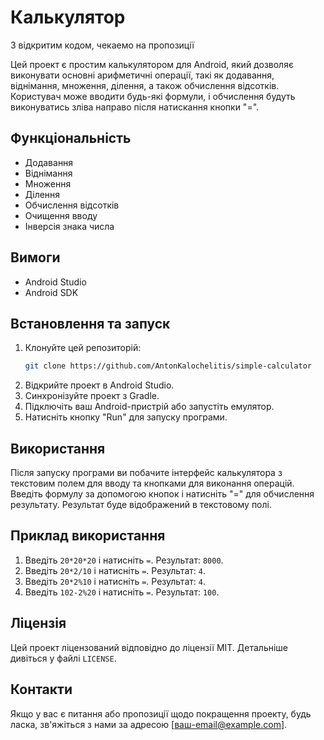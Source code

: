 # Калькулятор

З відкритим кодом, чекаемо на пропозиції

Цей проект є простим калькулятором для Android, який дозволяє виконувати основні арифметичні операції, такі як додавання, віднімання, множення, ділення, а також обчислення відсотків. Користувач може вводити будь-які формули, і обчислення будуть виконуватись зліва направо після натискання кнопки "=".



## Функціональність

- Додавання
- Віднімання
- Множення
- Ділення
- Обчислення відсотків
- Очищення вводу
- Інверсія знака числа

## Вимоги

- Android Studio
- Android SDK

## Встановлення та запуск

1. Клонуйте цей репозиторій:
    ```sh
    git clone https://github.com/AntonKalochelitis/simple-calculator
    ```
2. Відкрийте проект в Android Studio.
3. Синхронізуйте проект з Gradle.
4. Підключіть ваш Android-пристрій або запустіть емулятор.
5. Натисніть кнопку "Run" для запуску програми.

## Використання

Після запуску програми ви побачите інтерфейс калькулятора з текстовим полем для вводу та кнопками для виконання операцій. Введіть формулу за допомогою кнопок і натисніть "=" для обчислення результату. Результат буде відображений в текстовому полі.

## Приклад використання

1. Введіть `20*20*20` і натисніть `=`. Результат: `8000`.
2. Введіть `20*2/10` і натисніть `=`. Результат: `4`.
3. Введіть `20*2%10` і натисніть `=`. Результат: `4`.
4. Введіть `102-2%20` і натисніть `=`. Результат: `100`.

## Ліцензія

Цей проект ліцензований відповідно до ліцензії MIT. Детальніше дивіться у файлі `LICENSE`.

## Контакти

Якщо у вас є питання або пропозиції щодо покращення проекту, будь ласка, зв'яжіться з нами за адресою [ваш-email@example.com].
